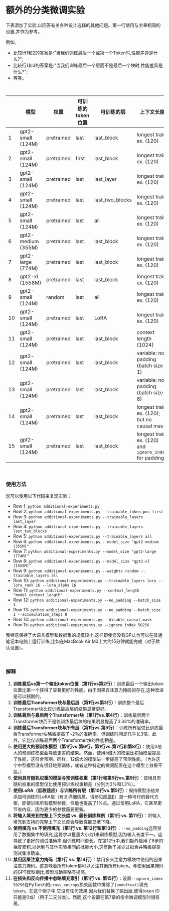 # 额外的分类微调实验


下表添加了实验,以回答有关各种设计选择的其他问题。第一行使用与主章相同的设置,并作为参考。

例如,

- 比较行1和2的答案是:"当我们训练最后一个或第一个Token时,性能差异是什么?";
- 比较行1和3的答案是:"当我们训练最后一个层而不是最后一个块时,性能差异是什么?";
- 等等。

&nbsp;

|     | 模型               | 权重       | 可训练的token位置 | 可训练的层      | 上下文长度                                             | 训练准确率 | 验证准确率 | 测试准确率 | 训练时间 | CPU/GPU |
| --- | ------------------ | ---------- | ----------------- | --------------- | ------------------------------------------------------ | ---------- | ---------- | ---------- | -------- | ------- |
| 1   | gpt2-small (124M)  | pretrained | last              | last_block      | longest train ex. (120)                                | 96.63%     | 99.33%     | 95.00%     | 0.28 min | A100    |
| 2   | gpt2-small (124M)  | pretrained | first             | last_block      | longest train ex. (120)                                | 78.46%     | 80.54%     | 75.00%     | 0.28 min | A100    |
| 3   | gpt2-small (124M)  | pretrained | last              | last_layer      | longest train ex. (120)                                | 78.65%     | 79.87%     | 72.00%     | 0.25 min | A100    |
| 4   | gpt2-small (124M)  | pretrained | last              | last_two_blocks | longest train ex. (120)                                | 98.85%     | 98.66%     | 98.33%     | 0.33 min | A100    |
| 5   | gpt2-small (124M)  | pretrained | last              | all             | longest train ex. (120)                                | 99.62%     | 96.64%     | 96.67%     | 0.69 min | A100    |
| 6   | gpt2-medium (355M) | pretrained | last              | last_block      | longest train ex. (120)                                | 87.50%     | 91.28%     | 84.67%     | 0.75 min | A100    |
| 7   | gpt2-large (774M)  | pretrained | last              | last_block      | longest train ex. (120)                                | 99.52%     | 98.66%     | 96.67%     | 1.50 min | A100    |
| 8   | gpt2-xl (1558M)    | pretrained | last              | last_block      | longest train ex. (120)                                | 99.81%     | 99.33%     | 98.33%     | 2.83 min | A100    |
| 9   | gpt2-small (124M)  | random     | last              | all             | longest train ex. (120)                                | 100.00%    | 96.64%     | 93.67%     | 0.69 min | A100    |
| 10  | gpt2-small (124M)  | pretrained | last              | LoRA            | longest train ex. (120)                                | 100.00%    | 97.32%     | 96.67%     | 0.75 min | A100    |
| 11  | gpt2-small (124M)  | pretrained | last              | last_block      | context length (1024)                                  | 83.08%     | 87.92%     | 78.33%     | 2.46 min | A100    |
| 12  | gpt2-small (124M)  | pretrained | last              | last_block      | variable: no padding (batch size 1)                    | 100.00%    | 98.66%     | 98.00%     | 1.75 min | A100    |
| 13  | gpt2-small (124M)  | pretrained | last              | last_block      | variable: no padding (batch size 8)                    | 99.33%     | 98.66%     | 98.33%     | 1.70 min | A100    |
| 14  | gpt2-small (124M)  | pretrained | last              | last_block      | longest train ex. (120); but no causal mask            | 99.23%     | 98.66%     | 95.33%     | 0.29 min | A100    |
| 15  | gpt2-small (124M)  | pretrained | last              | last_block      | longest train ex. (120) and `ignore_index` for padding | 96.63%     | 99.33%     | 95.00%     | 0.28 min | A100    |

&nbsp;

### 使用方法

您可以使用以下代码来复现实验：

- Row 1: `python additional-experiments.py`
- Row 2: `python additional-experiments.py --trainable_token_pos first`
- Row 3: `python additional-experiments.py --trainable_layers last_layer`
- Row 4: `python additional-experiments.py --trainable_layers last_two_blocks`
- Row 5: `python additional-experiments.py --trainable_layers all`
- Row 6: `python additional-experiments.py --model_size "gpt2-medium (355M)"`
- Row 7: `python additional-experiments.py --model_size "gpt2-large (774M)"`
- Row 8: `python additional-experiments.py --model_size "gpt2-xl (1558M)"`
- Row 9: `python additional-experiments.py --weights random --trainable_layers all`
- Row 10: `python additional-experiments.py --trainable_layers lora --lora_rank 16 --lora_alpha 16`
- Row 11: `python additional-experiments.py --context_length "model_context_length"`
- Row 12: `python additional-experiments.py --no_padding --batch_size 1`
- Row 13: `python additional-experiments.py --no_padding --batch_size 1 --accumulation_steps 8`
- Row 14: `python additional-experiments.py --disable_causal_mask`
- Row 15: `python additional-experiments.py --ignore_index 50256`

我特意保持了大语言模型和数据集的规模较小,这样即使您没有GPU,也可以在普通笔记本电脑上运行训练,比如在MacBook Air M3上大约15分钟就能完成（对于默认设置）。

&nbsp;

### 解释

1. **训练最后vs第一个输出token位置（第1行vs第2行）**：训练最后一个输出token位置比第一个获得了显著更好的性能。由于因果自注意力掩码的存在,这种改进是可以预期的。
2. **训练最后Transformer块与最后层（第1行vs第3行）**：训练整个最后Transformer块比仅训练最后层的结果显著更好。
3. **训练最后与最后两个Transformer块（第1行vs.第4行）**：训练最后两个Transformer块而不是仅训练最后块的结果明显提高了3.33%的准确率。
4. **训练最后Transformer块与所有层（第1行vs.第5行）**：训练所有层仅比训练最后Transformer块略微提高了~2%的准确率，但训练时间却几乎长3倍。此外，它比仅训练最后两个Transformer块的性能稍差。
5. **使用更大的预训练模型（第1行vs.第6行，第1行vs.第7行和第8行）**：使用3倍大的预训练模型会导致更差的结果。然而，使用5倍大的模型比初始模型提高了性能，这符合预期。同样，12倍大的模型进一步提高了预测性能。（也许这个中型模型没有很好地预训练，或者这种特定的微调配置在这个模型上效果不佳。）
6. **使用具有随机权重的模型与预训练权重（第1行和第5行vs.第9行）**：使用具有随机权重的模型仅比使用预训练权重稍差（分别为3%和1.3%）。
7. **使用LoRA（低秩适应）与训练所有层（第10行vs.第5行）**：保持模型冻结并添加可训练的LoRA层（有关详细信息，请参见[附录E](../../appendix-E/01_main-chapter-code/appendix-E.ipynb)）是一种可行的替代方案，即使训练所有模型参数，性能也提高了1%点。通过使用LoRA，它甚至更节省内存，因为更少的参数需要更新。
8. **将输入填充到完整上下文长度 vs. 最长训练样例（第1行 vs. 第11行）**：将输入填充到支持的完整上下文长度会导致性能显著下降。
9. **使用填充 vs 不使用填充（第1行 vs. 第12行和第13行）**：`--no_padding`选项禁用了数据集中的填充,这要求以批量大小为1来训练模型,因为输入长度不一。这导致了更好的测试准确率,但训练时间更长。在第12行中,我们额外启用了8步的梯度累积,以达到与其他实验相同的批量大小,这有助于减少过拟合并略微提高测试集准确率。
10. **禁用因果注意力掩码（第1行 vs. 第14行）**：禁用多头注意力模块中使用的因果注意力掩码。这意味着所有token都可以关注其他所有token。与使用因果掩码的GPT模型相比,模型准确率略有提高。
11. **在损失和反向传播中忽略填充索引（第1行 vs. 第15行）**：设置`--ignore_index 50256`在PyTorch的`cross_entropy`损失函数中排除了`|endoftext|`填充token。在这个例子中,它没有任何效果,因为我们替换了输出层,使得token ID只能是0或1（用于二元分类）。然而,这个设置在第7章的指令微调模型时很有用。
